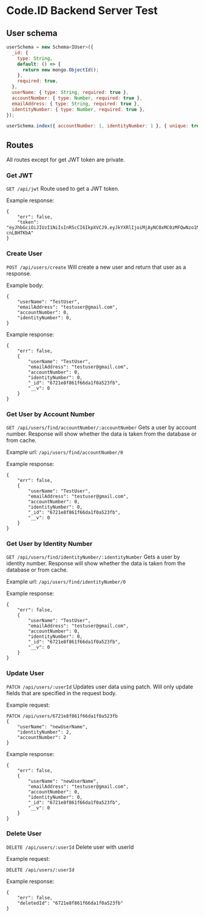 # Code.ID Backend Server Test

## User schema

```js
userSchema = new Schema<IUser>({
  _id: {
    type: String,
    default: () => {
      return new mongo.ObjectId();
    },
    required: true,
  },
  userName: { type: String, required: true },
  accountNumber: { type: Number, required: true },
  emailAddress: { type: String, required: true },
  identityNumber: { type: Number, required: true },
});

userSchema.index({ accountNumber: 1, identityNumber: 1 }, { unique: true });

```

## Routes
All routes except for get JWT token are private.

### Get JWT
```GET /api/jwt```
Route used to get a JWT token.

Example response:
```
{
	"err": false,
	"token": "eyJhbGciOiJIUzI1NiIsInR5cCI6IkpXVCJ9.eyJkYXRlIjoiMjAyNC0xMC0zMFQwNzo1NTo1OC40MTZaIiwiaWF0IjoxNzMwMjc0OTU4LCJleHAiOjE3MzAyNzU1NTh9.Al_cUgt8Gd71Flo_73CsJXwvE7fWvQ_9S-cnLBHTKbA"
}
```

### Create User

```POST /api/users/create```
Will create a new user and return that user as a response.

Example body:
```
{
    "userName": "TestUser",
    "emailAddress": "testuser@gmail.com",
    "accountNumber": 0,
    "identityNumber": 0,
}
```

Example response:
```
{
    "err": false,
    {
        "userName": "TestUser",
        "emailAddress": "testuser@gmail.com",
        "accountNumber": 0,
        "identityNumber": 0,
        "_id": "6721e8f861f66da1f0a523fb",
		"__v": 0
    }
}
```

### Get User by Account Number
```GET /api/users/find/accountNumber/:accountNumber```
Gets a user by account number. Response will show whether the data is taken from the database or from cache.

Example url: ```/api/users/find/accountNumber/0```

Example response:
```
{
    "err": false,
    {
        "userName": "TestUser",
        "emailAddress": "testuser@gmail.com",
        "accountNumber": 0,
        "identityNumber": 0,
        "_id": "6721e8f861f66da1f0a523fb",
		"__v": 0
    }
}
```

### Get User by Identity Number
```GET /api/users/find/identityNumber/:identityNumber```
Gets a user by identity number. Response will show whether the data is taken from the database or from cache.

Example url: ```/api/users/find/identityNumber/0```

Example response:
```
{
    "err": false,
    {
        "userName": "TestUser",
        "emailAddress": "testuser@gmail.com",
        "accountNumber": 0,
        "identityNumber": 0,
        "_id": "6721e8f861f66da1f0a523fb",
		"__v": 0
    }
}
```

### Update User
```PATCH /api/users/:userId```
Updates user data using patch. Will only update fields that are specified in the request body.

Example request:
```
PATCH /api/users/6721e8f861f66da1f0a523fb
{
	"userName": "newUserName",
	"identityNumber": 2,
	"accountNumber": 2
}
```

Example response:
```
{
    "err": false,
    {
        "userName": "newUserName",
        "emailAddress": "testuser@gmail.com",
        "accountNumber": 0,
        "identityNumber": 0,
        "_id": "6721e8f861f66da1f0a523fb",
        "__v": 0
    }
}
```

### Delete User
```DELETE /api/users/:userId```
Delete user with userId

Example request:
```
DELETE /api/users/:userId
```

Example response:
```
{
	"err": false,
	"deletedId": "6721e8f861f66da1f0a523fb"
}
```
